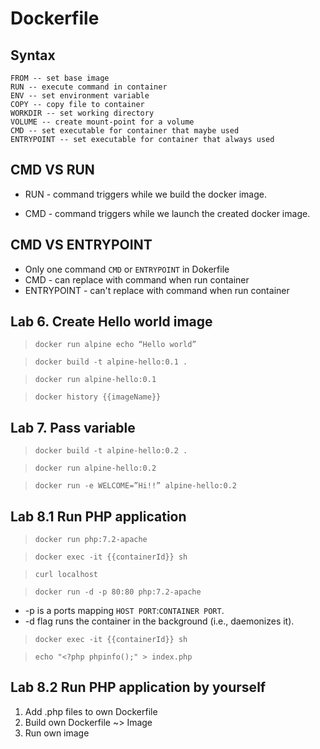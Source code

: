 # Dockerfile

## Syntax

```
FROM -- set base image
RUN -- execute command in container
ENV -- set environment variable
COPY -- copy file to container
WORKDIR -- set working directory
VOLUME -- create mount-point for a volume
CMD -- set executable for container that maybe used
ENTRYPOINT -- set executable for container that always used
```

## CMD VS RUN

- RUN - command triggers while we build the docker image.

- CMD - command triggers while we launch the created docker image.

## CMD VS ENTRYPOINT
- Only one command `CMD` or `ENTRYPOINT` in Dokerfile
- CMD - can replace with command when run container
- ENTRYPOINT - can't replace with command when run container

## Lab 6. Create Hello world image

> `docker run alpine echo “Hello world”`

> `docker build -t alpine-hello:0.1 .`

> `docker run alpine-hello:0.1`

> `docker history {{imageName}}`

## Lab 7. Pass variable

> `docker build -t alpine-hello:0.2 .`

> `docker run alpine-hello:0.2`

> `docker run -e WELCOME=”Hi!!” alpine-hello:0.2`

## Lab 8.1 Run PHP application

> `docker run php:7.2-apache`

> `docker exec -it {{containerId}} sh`

> `curl localhost`

> `docker run -d -p 80:80 php:7.2-apache`

- -p is a ports mapping `HOST PORT`:`CONTAINER PORT`.
- -d flag runs the container in the background (i.e., daemonizes it).

> `docker exec -it {{containerId}} sh`

> `echo "<?php phpinfo();" > index.php`

## Lab 8.2 Run PHP application by yourself 

1. Add .php files to own Dockerfile
2. Build own Dockerfile ~> Image
3. Run own image

